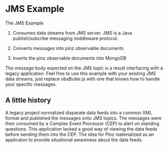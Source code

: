 JMS Example
====

The JMS Example 

1. Consumes data streams from JMS server. JMS is a Java publish/subcribe messaging middleware protocol.

2. Converts messages into pinz observable documents

3. Inserts the pinz observable documents into MongoDB

The message body expected on the JMS topic is a result interfacing with a legacy application.
Feel free to use this example with your existing JMS data streams, just replace obsBuiler.js with one that knows how to handle your specific messages.

A little history
----------------
A legacy project normalized disparate data feeds into a common XML format and published the messages onto JMS topics.
The messages were then consumed by a Complex Event Processor (CEP) to alert on standing questions.
This application lacked a good way of viewing the data feeds before sending them into the CEP.
The idea for Pinz materialized as an applicaton to provide situational awareness about the data feeds.


